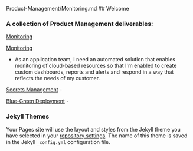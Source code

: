 Product-Management/Monitoring.md ## Welcome

### A collection of Product Management deliverables:

[Monitoring](https://github.com/sjpigeon/Product-Management/Monitoring.md) 

[Monitoring](Product-Management/Monitoring.md)

- As an application team, I need an automated solution that enables monitoring of cloud-based resources so that I'm enabled to create custom dashboards, reports and alerts and respond in a way that reflects the needs of my customer.

[Secrets Management](https://github.com/sjpigeon/Product-Management/Secrets-Management.md) - 

[Blue-Green Deployment](https://github.com/sjpigeon/Product-Management/Blue-Green.md) -



### Jekyll Themes

Your Pages site will use the layout and styles from the Jekyll theme you have selected in your [repository settings](https://github.com/sjpigeon/Product-Management/settings). The name of this theme is saved in the Jekyll `_config.yml` configuration file.
